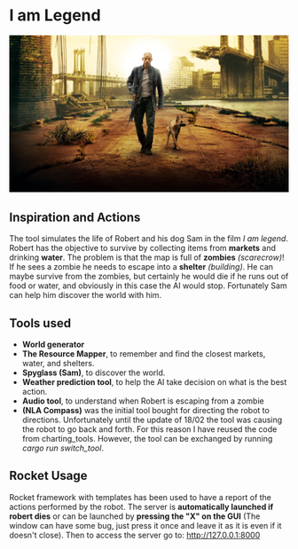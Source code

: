 
# I am Legend

![Alt text](IamLegend.jpg "I am Legend")


## Inspiration and Actions
The tool simulates the life of Robert and his dog Sam in the film *I am legend*.
Robert has the objective to survive by collecting items from **markets** and drinking **water**.
The problem is that the map is full of **zombies** *(scarecrow)*! If he sees a zombie he needs to escape into a **shelter** *(building)*.
He can maybe survive from the zombies, but certainly he would die if he runs out of food or water, and obviously in this case the AI would stop.
Fortunately Sam can help him discover the world with him.

## Tools used
- **World generator**
- **The Resource Mapper**, to remember and find the closest markets, water, and shelters.
- **Spyglass (Sam)**, to discover the world.
- **Weather prediction tool**, to help the AI take decision on what is the best action.
- **Audio tool**, to understand when Robert is escaping from a zombie
- **(NLA Compass)** was the initial tool bought for directing the robot to directions. Unfortunately until the update of 18/02 the tool was causing the robot to go back and forth. For this reason I have reused the code from charting_tools. However, the tool can be exchanged by running *cargo run switch_tool*.


## Rocket Usage
Rocket framework with templates has been used to have a report of the actions performed by the robot. The server is **automatically launched if robert dies** or can be launched by **pressing the "X" on the GUI** (The window can have some bug, just press it once and leave it as it is even if it doesn't close).
Then to access the server go to:
http://127.0.0.1:8000
